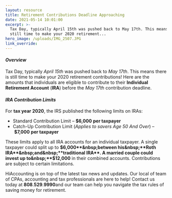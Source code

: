 ```yaml
---
layout: resource
title: Retirement Contributions Deadline Approaching
date: 2021-05-14 10:01:00
excerpt: >-
  Tax Day, typically April 15th was pushed back to May 17th. This means there is
  still time to make your 2020 retirement...
hero_image: /uploads/IMG_2507.JPG
link_override:
---
```


#### ***Overview***

Tax Day, typically&nbsp;*April 15th*&nbsp;was pushed back to&nbsp;*May 17th*. This means there is still time to make your 2020 retirement contributions\! Here are the amounts that individuals are eligible to contribute to their&nbsp;**Individual Retirement Account**&nbsp;(**IRA**) before the&nbsp;*May 17th*&nbsp;contribution deadline.

#### ***IRA Contribution Limits***

For&nbsp;**tax year 2020**, the IRS published the following limits on IRAs:

* Standard Contribution Limit –&nbsp;**$6,000**&nbsp;**per taxpayer**
* Catch-Up Contribution Limit (*Applies to savers Age 50 And Over*) –&nbsp;**$7,000**&nbsp;**per taxpayer**

These limits apply to all IRA accounts for an individual taxpayer. A single taxpayer could split up to&nbsp;**$6,000**&nbsp;between his&nbsp;**Roth IRA**&nbsp;and&nbsp;**traditional IRA**. A married couple could invest up to&nbsp;**$12,000**&nbsp;in their combined accounts. Contributions are subject to certain limitations.

HiAccounting is on top of the latest tax news and updates. Our local of team of CPAs, accounting and tax professionals are here to help\! Contact us today at&nbsp;**808**.**529**.**9990**and our team can help you navigate the tax rules of saving money for retirement.&nbsp;
